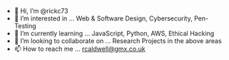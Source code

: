 - 👋 Hi, I’m @rickc73
- 👀 I’m interested in ... Web & Software Design, Cybersecurity, Pen-Testing
- 🌱 I’m currently learning ... JavaScript, Python, AWS, Ethical Hacking
- 💞️ I’m looking to collaborate on ... Research Projects in the above areas
- 📫 How to reach me ... rcaldwell@gmx.co.uk

<!---
rickc73/rickc73 is a ✨ special ✨ repository because its `README.md` (this file) appears on your GitHub profile.
You can click the Preview link to take a look at your changes.
--->

